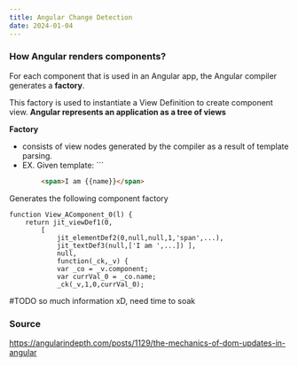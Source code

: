 ```yaml
---
title: Angular Change Detection
date: 2024-01-04
---
```

### How Angular renders components?
For each component that is used in an Angular app, the Angular compiler generates a **factory**.

This factory is used to instantiate a View Definition to create component view. **Angular represents an application as a tree of views**

**Factory**
- consists of view nodes generated by the compiler as a result of template parsing.
- EX. Given template:	```
```HTML
		<span>I am {{name}}</span>
```
Generates the following component factory
```JS
function View_AComponent_0(l) {
	return jit_viewDef1(0, 
		[
			jit_elementDef2(0,null,null,1,'span',...),
			jit_textDef3(null,['I am ',...]) ],
			null,
			function(_ck,_v) {
			var _co = _v.component;
			var currVal_0 = _co.name;
			_ck(_v,1,0,currVal_0);
```

#TODO so much information xD, need time to soak
### Source
https://angularindepth.com/posts/1129/the-mechanics-of-dom-updates-in-angular